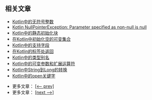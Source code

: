 ## 相关文章

+ [Kotlin中的无符号整数](docs/Kotlin中的无符号整数.md)
+ [Kotlin NullPointerException: Parameter specified as non-null is null](docs/Kotlin-NullPointerException-指定为非空的参数为空.md)
+ [Kotlin中的静态初始化块](docs/Kotlin中的静态初始化块.md)
+ [在Kotlin中初始化空的可变集合](docs/在Kotlin中初始化空的可变集合.md)
+ [Kotlin中的支持字段](docs/Kotlin中的支持字段.md)
+ [在Kotlin的标签处返回](docs/在Kotlin的标签处返回.md)
+ [Kotlin中的类型别名](docs/Kotlin中的类型别名.md)
+ [Kotlin中的可变参数和扩展运算符](docs/Kotlin中的可变参数和扩展运算符.md)
+ [Kotlin中String到Long的转换](docs/Kotlin中String到Long的转换.md)
+ [Kotlin中的open关键字](docs/Kotlin中的open关键字.md)

- 更多文章： [[<-- prev]](../kotlin-core-1/README.md)
- 更多文章： [[next -->]](../kotlin-core-3/README.md)